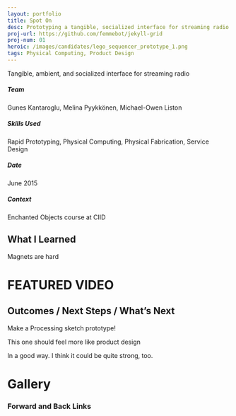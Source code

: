 ```yaml
---
layout: portfolio
title: Spot On
desc: Prototyping a tangible, socialized interface for streaming radio 
proj-url: https://github.com/femmebot/jekyll-grid
proj-num: 01
heroic: /images/candidates/lego_sequencer_prototype_1.png
tags: Physical Computing, Product Design
---
```


Tangible, ambient, and socialized interface for streaming radio 

##### Team
Gunes Kantaroglu, Melina Pyykkönen, Michael-Owen Liston

##### Skills Used
Rapid Prototyping, Physical Computing, Physical Fabrication, Service Design

##### Date
June 2015

##### Context
Enchanted Objects course at CIID

## What I Learned
Magnets are hard

# FEATURED VIDEO

## Outcomes / Next Steps / What’s Next
Make a Processing sketch prototype!

This one should feel more like product design

In a good way. I think it could be quite strong, too.

# Gallery

### Forward and Back Links